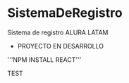 # SistemaDeRegistro
Sistema de registro ALURA LATAM
- PROYECTO EN DESARROLLO

'''NPM INSTALL REACT'''

TEST
